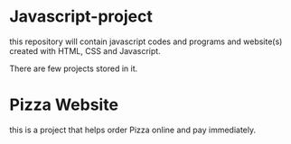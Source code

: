 # Javascript-project

this repository will contain javascript codes and programs and website(s) created with HTML, CSS and Javascript.  

There are few projects stored in it.

# Pizza Website
this is a project that helps order Pizza online and pay immediately.
